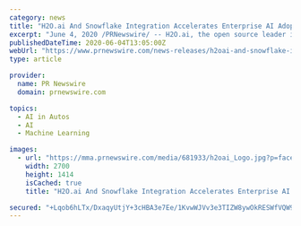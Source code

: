 ```yaml
---
category: news
title: "H2O.ai And Snowflake Integration Accelerates Enterprise AI Adoption"
excerpt: "June 4, 2020 /PRNewswire/ -- H2O.ai, the open source leader in artificial intelligence (AI) and machine learning (ML), today announced the availability of H2O Driverless AI integration ..."
publishedDateTime: 2020-06-04T13:05:00Z
webUrl: "https://www.prnewswire.com/news-releases/h2oai-and-snowflake-integration-accelerates-enterprise-ai-adoption-301070623.html"
type: article

provider:
  name: PR Newswire
  domain: prnewswire.com

topics:
  - AI in Autos
  - AI
  - Machine Learning

images:
  - url: "https://mma.prnewswire.com/media/681933/h2oai_Logo.jpg?p=facebook"
    width: 2700
    height: 1414
    isCached: true
    title: "H2O.ai And Snowflake Integration Accelerates Enterprise AI Adoption"

secured: "+Lqob6hLTx/DxaqyUtjY+3cHBA3e7Ee/1KvwWJVv3e3TIZW8ywOkRESWfVQW98/LvV5YyYidEBcvMTNs4zUqTHVO+CTrDUh7WmNEhihEVwKsqA8uXxTSDtr+ivu9/zfwfA7QKh3hw1YQdNeRVIRuXkYhEv24eDubqOHxU9uyzJnnrwQEVcQBg/csFN4Y2M3kyoTC6ZcXU2Cm2ucuM+tG9AoXpTECuHiSnTgZGKgXT514azYfjEIT3YUeqEyM2tLwo9QvQjMdReFw+g6JVf0CUErE/cPPFrJuVVdUXBuiME0+gMU5fr14nA8h00k/EPOKgJqHle9vmb89Kh/tYeJPow==;CQmOWgR4v+/PbnUuJHkc4Q=="
---
```


